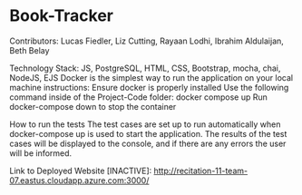 # Book-Tracker

Contributors: Lucas Fiedler, Liz Cutting, Rayaan Lodhi, Ibrahim Aldulaijan, Beth Belay

Technology Stack: JS, PostgreSQL, HTML, CSS, Bootstrap, mocha, chai, NodeJS, EJS 
Docker is the simplest way to run the application on your local machine
instructions:
    Ensure docker is properly installed 
    Use the following command inside of the Project-Code folder: docker compose up 
    Run docker-compose down to stop the container

How to run the tests
The test cases are set up to run automatically when docker-compose up is used to start the application. The results of the test cases will be displayed to the console, and if there are any errors the user will be informed. 

Link to Deployed Website [INACTIVE]: 
http://recitation-11-team-07.eastus.cloudapp.azure.com:3000/
